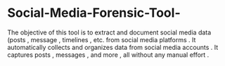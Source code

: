 # Social-Media-Forensic-Tool-
The objective of this tool is to extract and document social media data (posts , message , timelines , etc. from social media platforms . 
It automatically collects and organizes data from social media accounts . It captures posts , messages , and more , all without any manual effort . 

